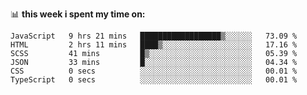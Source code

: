📊 **this week i spent my time on:**
<!--START_SECTION:waka-->

```text
JavaScript   9 hrs 21 mins   ██████████████████▒░░░░░░   73.09 %
HTML         2 hrs 11 mins   ████▒░░░░░░░░░░░░░░░░░░░░   17.16 %
SCSS         41 mins         █▒░░░░░░░░░░░░░░░░░░░░░░░   05.39 %
JSON         33 mins         █░░░░░░░░░░░░░░░░░░░░░░░░   04.34 %
CSS          0 secs          ░░░░░░░░░░░░░░░░░░░░░░░░░   00.01 %
TypeScript   0 secs          ░░░░░░░░░░░░░░░░░░░░░░░░░   00.01 %
```

<!--END_SECTION:waka-->
